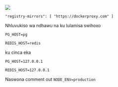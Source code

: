 ![](https://pub-b8db533c86124200a9d799bf3ba88099.r2.dev/2023/03/wbhiRD1.webp)

```
"registry-mirrors": [ "https://dockerproxy.com" ]
```

Nhluvukiso wa ndhawu na ku lulamisa swihoxo

```
PG_HOST=pg

REDIS_HOST=redis
```

ku cinca eka

```
PG_HOST=127.0.0.1

REDIS_HOST=127.0.0.1

```

Naswona comment out `NODE_ENV=production`